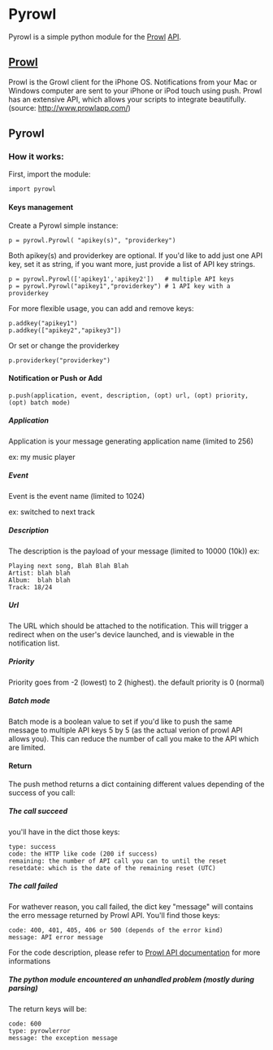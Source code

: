 Pyrowl
======

Pyrowl is a simple python module for the [Prowl][prowl] [API][Prowl API].

[prowl]: http://www.prowlapp.com/
[Prowl API]: http://www.prowlapp.com/api.php

[Prowl][prowl]
---------------
Prowl is the Growl client for the iPhone OS. Notifications from your Mac or Windows computer are sent to your iPhone or iPod touch using push. Prowl has an extensive API, which allows your scripts to integrate beautifully. (source: http://www.prowlapp.com/)

Pyrowl
------

### How it works:
First, import the module:

    import pyrowl

#### Keys management

Create a Pyrowl simple instance:

    p = pyrowl.Pyrowl( "apikey(s)", "providerkey")

Both apikey(s) and providerkey are optional. If you'd like to add just one API key, set it as string, if you want more, just provide a list of API key strings.

    p = pyrowl.Pyrowl(['apikey1','apikey2'])   # multiple API keys
    p = pyrowl.Pyrowl("apikey1","providerkey") # 1 API key with a providerkey

For more flexible usage, you can add and remove keys:

    p.addkey("apikey1")
    p.addkey(["apikey2","apikey3"])

Or set or change the providerkey

    p.providerkey("providerkey")

#### Notification or Push or Add
    
    p.push(application, event, description, (opt) url, (opt) priority, (opt) batch mode)

##### Application

Application is your message generating application name (limited to 256)

ex: my music player

##### Event

Event is the event name (limited to 1024)

ex: switched to next track

##### Description

The description is the payload of your message (limited to 10000 (10k))
ex:

    Playing next song, Blah Blah Blah
    Artist: blah blah
    Album:  blah blah
    Track: 18/24

##### Url

The URL which should be attached to the notification.
This will trigger a redirect when on the user's device launched, and is viewable in the notification list.

##### Priority

Priority goes from -2 (lowest) to 2 (highest). the default priority is 0 (normal)

##### Batch mode

Batch mode is a boolean value to set if you'd like to push the same message to multiple API keys 5 by 5 (as the actual verion of prowl API allows you). This can reduce the number of call you make to the API which are limited.

#### Return

The push method returns a dict containing different values depending of the success of you call:

##### The call succeed

you'll have in the dict those keys:

    type: success
    code: the HTTP like code (200 if success)
    remaining: the number of API call you can to until the reset
    resetdate: which is the date of the remaining reset (UTC)

##### The call failed

For wathever reason, you call failed, the dict key "message" will contains the erro message returned by Prowl API. You'll find those keys:

    code: 400, 401, 405, 406 or 500 (depends of the error kind)
    message: API error message

For the code description,  please refer to [Prowl API documentation][Prowl API] for more informations

##### The python module encountered an unhandled problem (mostly during parsing)

The return keys will be:

    code: 600
    type: pyrowlerror
    message: the exception message

